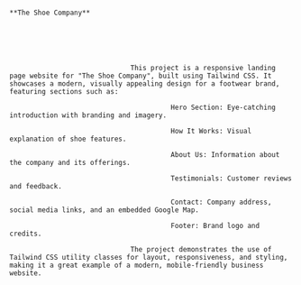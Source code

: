 
                                                                              **The Shoe Company**






                                  This project is a responsive landing page website for "The Shoe Company", built using Tailwind CSS. It showcases a modern, visually appealing design for a footwear brand, featuring sections such as:
                                  
                                            Hero Section: Eye-catching introduction with branding and imagery.
                                            
                                            How It Works: Visual explanation of shoe features.
                                            
                                            About Us: Information about the company and its offerings.
                                            
                                            Testimonials: Customer reviews and feedback.
                                            
                                            Contact: Company address, social media links, and an embedded Google Map.
                                            
                                            Footer: Brand logo and credits.
                                  
                                  The project demonstrates the use of Tailwind CSS utility classes for layout, responsiveness, and styling, making it a great example of a modern, mobile-friendly business website.
